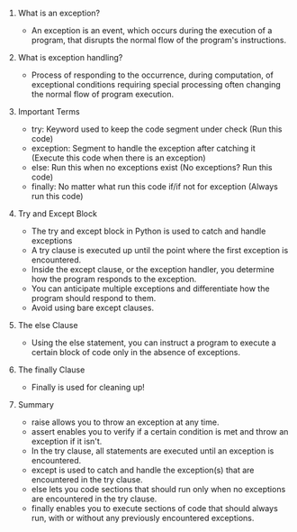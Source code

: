 1. What is an exception? 
    * An exception is an event, which occurs during the execution of a program, that disrupts the normal flow of the program's instructions.

2. What is exception handling?
    * Process of responding to the occurrence, during computation, of exceptional conditions requiring special processing often changing the normal flow of program execution.

3. Important Terms
    * try: Keyword used to keep the code segment under check (Run this code)
    * exception: Segment to handle the exception after catching it (Execute this code when there is an exception)
    * else: Run this when no exceptions exist (No exceptions? Run this code)
    * finally: No matter what run this code if/if not for exception (Always run this code)

4. Try and Except Block
    * The try and except block in Python is used to catch and handle exceptions
    * A try clause is executed up until the point where the first exception is encountered.
    * Inside the except clause, or the exception handler, you determine how the program responds to the exception.
    * You can anticipate multiple exceptions and differentiate how the program should respond to them.
    * Avoid using bare except clauses.

5. The else Clause
    * Using the else statement, you can instruct a program to execute a certain block of code only in the absence of exceptions.

6. The finally Clause
    * Finally is used for cleaning up!

7. Summary
    * raise allows you to throw an exception at any time.
    * assert enables you to verify if a certain condition is met and throw an exception if it isn't.
    * In the try clause, all statements are executed until an exception is encountered.
    * except is used to catch and handle the exception(s) that are encountered in the try clause.
    * else lets you code sections that should run only when no exceptions are encountered in the try clause.
    * finally enables you to execute sections of code that should always run, with or without any previously encountered exceptions.
